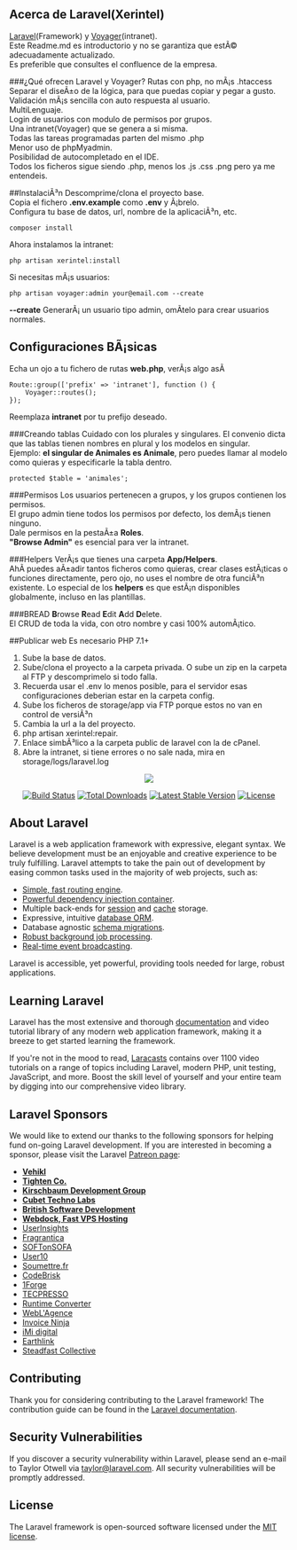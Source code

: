 ## Acerca de Laravel(Xerintel)
[Laravel](https://laravel.com/docs/5.7/)(Framework) y [Voyager](https://voyager.readme.io/docs)(intranet).  
Este Readme.md es introductorio y no se garantiza que estÃ© adecuadamente actualizado.  
Es preferible que consultes el confluence de la empresa.

###¿Qué ofrecen Laravel y Voyager?
Rutas con  php, no mÃ¡s .htaccess  
Separar el diseÃ±o de la lógica, para que puedas copiar y pegar a gusto.  
Validación mÃ¡s sencilla con auto respuesta al usuario.  
MultiLenguaje.  
Login de usuarios con modulo de permisos por grupos.  
Una intranet(Voyager) que se genera a si misma.  
Todas las tareas programadas parten del mismo .php  
Menor uso de phpMyadmin.  
Posibilidad de autocompletado en el IDE.  
Todos los ficheros sigue siendo .php, menos los .js .css .png pero ya me entendeis.

##InstalaciÃ³n
Descomprime/clona el proyecto base.  
Copia el fichero **.env.example** como **.env** y Ã¡brelo.  
Configura tu base de datos, url, nombre de la aplicaciÃ³n, etc.
```
composer install
```
Ahora instalamos la intranet:
```
php artisan xerintel:install
```

Si necesitas mÃ¡s usuarios:
```
php artisan voyager:admin your@email.com --create
```
**--create** GenerarÃ¡ un usuario tipo admin, omÃ­telo para crear usuarios normales.


## Configuraciones BÃ¡sicas
Echa un ojo a tu fichero de rutas **web.php**, verÃ¡s algo asÃ­
```
Route::group(['prefix' => 'intranet'], function () {
    Voyager::routes();
});
```
Reemplaza **intranet** por tu prefijo deseado.

###Creando tablas
Cuidado con los plurales y singulares. El convenio dicta que las tablas tienen nombres en plural y los modelos en singular.  
Ejemplo: **el singular de Animales es Animale**, pero puedes llamar al modelo como quieras y especificarle la tabla dentro.
```
protected $table = 'animales';
```


###Permisos
Los usuarios pertenecen a grupos, y los grupos contienen los permisos.  
El grupo admin tiene todos los permisos por defecto, los demÃ¡s tienen ninguno.  
Dale permisos en la pestaÃ±a **Roles**.  
**"Browse Admin"** es esencial para ver la intranet.


###Helpers
VerÃ¡s que tienes una carpeta **App/Helpers**.  
AhÃ­ puedes aÃ±adir tantos ficheros como quieras, crear clases estÃ¡ticas o funciones directamente, pero ojo, no uses el nombre de otra funciÃ³n existente.
Lo especial de los **helpers** es que estÃ¡n disponibles globalmente, incluso en las plantillas.

###BREAD
**B**rowse **R**ead **E**dit **A**dd **D**elete.  
El CRUD de toda la vida, con otro nombre y casi 100% automÃ¡tico.



##Publicar web
Es necesario PHP 7.1+

1) Sube la base de datos.
2) Sube/clona el proyecto a la carpeta privada. O sube un zip en la carpeta al FTP y descomprimelo si todo falla.
3) Recuerda usar el .env lo menos posible, para el servidor esas configuraciones deberian estar en la carpeta config.
4) Sube los ficheros de storage/app via FTP porque estos no van en control de versiÃ³n
5) Cambia la url a la del proyecto.
6) php artisan xerintel:repair.
7) Enlace simbÃ³lico a la carpeta public de laravel con la de cPanel.
8) Abre la intranet, si tiene errores o no sale nada, mira en storage/logs/laravel.log



<p align="center"><img src="https://laravel.com/assets/img/components/logo-laravel.svg"></p>

<p align="center">
<a href="https://travis-ci.org/laravel/framework"><img src="https://travis-ci.org/laravel/framework.svg" alt="Build Status"></a>
<a href="https://packagist.org/packages/laravel/framework"><img src="https://poser.pugx.org/laravel/framework/d/total.svg" alt="Total Downloads"></a>
<a href="https://packagist.org/packages/laravel/framework"><img src="https://poser.pugx.org/laravel/framework/v/stable.svg" alt="Latest Stable Version"></a>
<a href="https://packagist.org/packages/laravel/framework"><img src="https://poser.pugx.org/laravel/framework/license.svg" alt="License"></a>
</p>

## About Laravel

Laravel is a web application framework with expressive, elegant syntax. We believe development must be an enjoyable and creative experience to be truly fulfilling. Laravel attempts to take the pain out of development by easing common tasks used in the majority of web projects, such as:

- [Simple, fast routing engine](https://laravel.com/docs/routing).
- [Powerful dependency injection container](https://laravel.com/docs/container).
- Multiple back-ends for [session](https://laravel.com/docs/session) and [cache](https://laravel.com/docs/cache) storage.
- Expressive, intuitive [database ORM](https://laravel.com/docs/eloquent).
- Database agnostic [schema migrations](https://laravel.com/docs/migrations).
- [Robust background job processing](https://laravel.com/docs/queues).
- [Real-time event broadcasting](https://laravel.com/docs/broadcasting).

Laravel is accessible, yet powerful, providing tools needed for large, robust applications.

## Learning Laravel

Laravel has the most extensive and thorough [documentation](https://laravel.com/docs) and video tutorial library of any modern web application framework, making it a breeze to get started learning the framework.

If you're not in the mood to read, [Laracasts](https://laracasts.com) contains over 1100 video tutorials on a range of topics including Laravel, modern PHP, unit testing, JavaScript, and more. Boost the skill level of yourself and your entire team by digging into our comprehensive video library.

## Laravel Sponsors

We would like to extend our thanks to the following sponsors for helping fund on-going Laravel development. If you are interested in becoming a sponsor, please visit the Laravel [Patreon page](https://patreon.com/taylorotwell):

- **[Vehikl](https://vehikl.com/)**
- **[Tighten Co.](https://tighten.co)**
- **[Kirschbaum Development Group](https://kirschbaumdevelopment.com)**
- **[Cubet Techno Labs](https://cubettech.com)**
- **[British Software Development](https://www.britishsoftware.co)**
- **[Webdock, Fast VPS Hosting](https://www.webdock.io/en)**
- [UserInsights](https://userinsights.com)
- [Fragrantica](https://www.fragrantica.com)
- [SOFTonSOFA](https://softonsofa.com/)
- [User10](https://user10.com)
- [Soumettre.fr](https://soumettre.fr/)
- [CodeBrisk](https://codebrisk.com)
- [1Forge](https://1forge.com)
- [TECPRESSO](https://tecpresso.co.jp/)
- [Runtime Converter](http://runtimeconverter.com/)
- [WebL'Agence](https://weblagence.com/)
- [Invoice Ninja](https://www.invoiceninja.com)
- [iMi digital](https://www.imi-digital.de/)
- [Earthlink](https://www.earthlink.ro/)
- [Steadfast Collective](https://steadfastcollective.com/)

## Contributing

Thank you for considering contributing to the Laravel framework! The contribution guide can be found in the [Laravel documentation](https://laravel.com/docs/contributions).

## Security Vulnerabilities

If you discover a security vulnerability within Laravel, please send an e-mail to Taylor Otwell via [taylor@laravel.com](mailto:taylor@laravel.com). All security vulnerabilities will be promptly addressed.

## License

The Laravel framework is open-sourced software licensed under the [MIT license](https://opensource.org/licenses/MIT).
